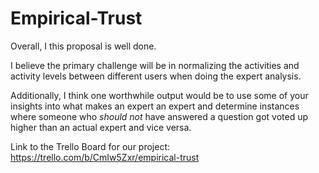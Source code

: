 Empirical-Trust
===============

Overall, I this proposal is well done.

I believe the primary challenge will be in normalizing the activities and activity levels between different users when doing the expert analysis.

Additionally, I think one worthwhile output would be to use some of your insights into what makes an expert an expert and determine instances where someone who *should not* have answered a question got voted up higher than an actual expert and vice versa.

Link to the Trello Board for our project:
https://trello.com/b/CmIw5Zxr/empirical-trust

